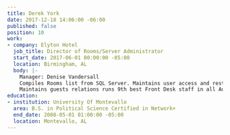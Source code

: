 ```yaml
---
title: Derek York
date: 2017-12-18 14:06:00 -06:00
published: false
position: 10
work:
- company: Elyton Hotel
  job_title: Director of Rooms/Server Administrator
  start_date: 2017-06-01 00:00:00 -05:00
  location: Birmingham, AL
  body: |-
    Manager: Denise Vandersall
    Compiles Rooms list from SQL Server. Maintains user access and restrictions. Troubleshoots connectivity issues with guests. Trains employees in Micros and Opera by Oracle. Resolves any Opera and Micros issues.
    Maintains guests relations runs 9th best Front Desk staff in all Autograph Collection Hotel brand with Marriott International.. Manages 65 employees.
education:
- institution: University Of Montevallo
  area: B.S. in Political Science Certified in Network+
  end_date: 2008-05-01 01:00:00 -05:00
  location: Montevallo, AL
---
```


